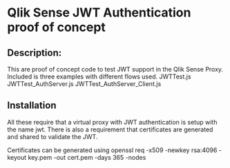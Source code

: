 # Qlik Sense JWT Authentication proof of concept

## Description:
This are proof of concept code to test JWT support in the Qlik Sense Proxy. Included is three examples with different flows used.
JWTTest.js
JWTTest_AuthServer.js
JWTTest_AuthServer_Client.js

## Installation
All these require that a virtual proxy with JWT authentication is setup with the name jwt. There is also a requirement that certificates are generated and
shared to validate the JWT.

Certificates can be generated using
openssl req -x509 -newkey rsa:4096 -keyout key.pem -out cert.pem -days 365 -nodes